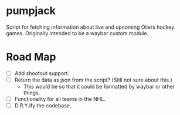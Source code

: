 # pumpjack
Script for fetching information about live and upcoming Oilers hockey games. Originally intended to be a waybar custom module.

# Road Map
- [ ] Add shootout support.
- [ ] Return the data as json from the script? (Still not sure about this.) 
    - This would be so that it could be formatted by waybar or other things.
- [ ] Functionality for all teams in the NHL.
- [ ] D.R.Y.ify the codebase.
